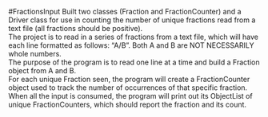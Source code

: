 #FractionsInput
Built two classes (Fraction and FractionCounter) and a Driver class for use in counting the number of unique fractions read from a text file (all fractions should be positive).  
The project is to read in a series of fractions from a text file, which will have each line formatted as follows: “A/B”. 
Both A and B are NOT NECESSARILY whole numbers.  
The purpose of the program is to read one line at a time and build a Fraction object from A and B.  
For each unique Fraction seen, the program will create a FractionCounter object used to track the number of occurrences of that specific fraction.  
When all the input is consumed, the program will print out its ObjectList of unique FractionCounters, which should report the fraction and its count.
